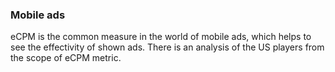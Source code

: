 ### Mobile ads

eCPM is the common measure in the world of mobile ads, which helps to see the effectivity of shown ads. There is an analysis of the US players from the scope of eCPM metric.